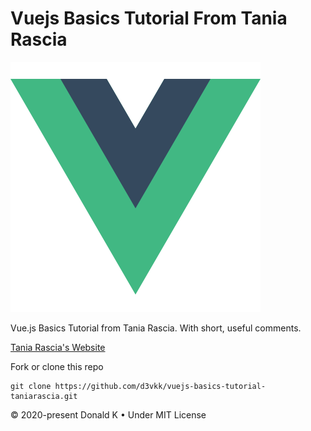 # Vuejs Basics Tutorial From Tania Rascia

![Vuejs Logo](https://github.com/d3vkk/vuejs-basics-tutorial-taniarascia/blob/master/vuejs-logo.png)

Vue.js Basics Tutorial from Tania Rascia. With short, useful comments.

[Tania Rascia's Website](https://www.taniarascia.com/getting-started-with-vue/)

Fork or clone this repo
```
git clone https://github.com/d3vkk/vuejs-basics-tutorial-taniarascia.git
```

© 2020-present Donald K • Under MIT License
